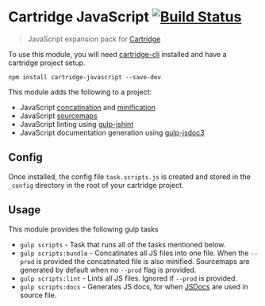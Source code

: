 # Cartridge JavaScript [![Build Status](https://travis-ci.org/cartridge/cartridge-javascript.svg?branch=master)](https://travis-ci.org/cartridge/cartridge-javascript)

> JavaScript expansion pack for [Cartridge](https://github.com/cartridge/cartridge)

To use this module, you will need [cartridge-cli](https://github.com/cartridge/cartridge-cli) installed and have a cartridge project setup.

```shell
npm install cartridge-javascript --save-dev
```

This module adds the following to a project:

* JavaScript [concatination](https://github.com/contra/gulp-concat) and [minification](https://github.com/terinjokes/gulp-uglify)
* JavaScript [sourcemaps](https://github.com/floridoo/gulp-sourcemaps)
* JavaScript linting using [gulp-jshint](https://github.com/spalger/gulp-jshint)
* JavaScript documentation generation using [gulp-jsdoc3](https://github.com/mlucool/gulp-jsdoc3)

## Config

Once installed, the config file `task.scripts.js` is created and stored in the `_config` directory in the root of your cartridge project.

## Usage

This module provides the following gulp tasks

* `gulp scripts` - Task that runs all of the tasks mentioned below.
* `gulp scripts:bundle` - Concatinates all JS files into one file. When the `--prod` is provided the concatinated file is also minified. Sourcemaps are generated by default when no `--prod` flag is provided.
* `gulp scripts:lint` - Lints all JS files. Ignored if `--prod` is provided.
* `gulp scripts:docs` - Generates JS docs, for when [JSDocs](http://usejsdoc.org/) are used in source file.